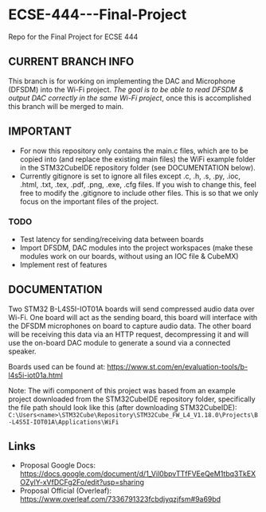 # ECSE-444---Final-Project 
Repo for the Final Project for ECSE 444

## CURRENT BRANCH INFO
This branch is for working on implementing the DAC and Microphone (DFSDM) into the Wi-Fi project.
*The goal is to be able to read DFSDM & output DAC correctly in the same Wi-Fi project*, once this is accomplished this branch will be merged to main.

## IMPORTANT
- For now this repository only contains the main.c files, which are to be copied into (and replace the existing main files) the WiFi example folder in the STM32CubeIDE repository folder (see DOCUMENTATION below).
- Currently gitignore is set to ignore all files except .c, .h, .s, .py, .ioc, .html, .txt, .tex, .pdf, .png, .exe, .cfg files. If you wish to change this, feel free to modify the .gitignore to include other files. This is so that we only focus on the important files of the project.

### TODO
- Test latency for sending/receiving data between boards
- Import DFSDM, DAC modules into the project workspaces (make these modules work on our boards, without using an IOC file & CubeMX)
- Implement rest of features

## DOCUMENTATION

Two STM32 B-L4S5I-IOT01A boards will send compressed audio data over Wi-Fi. One board will act as the sending board, this board will interface with the DFSDM microphones on board to capture audio data. The other board will be receiving this data via an HTTP request, decompressing it and will use the on-board DAC module to generate a sound via a connected speaker. 


Boards used can be found at: https://www.st.com/en/evaluation-tools/b-l4s5i-iot01a.html


Note: The wifi component of this project was based from an example project downloaded from the STM32CubeIDE repository folder, specifically the file path should look like this (after downloading STM32CubeIDE): `C:\Users<name>\STM32Cube\Repository\STM32Cube_FW_L4_V1.18.0\Projects\B-L4S5I-IOT01A\Applications\WiFi`

## Links
- Proposal Google Docs: https://docs.google.com/document/d/1_Vil0bpvTTfFVEeQeM1tbq3TkEXOZylY-xVfDCFg2Fo/edit?usp=sharing
- Proposal Official (Overleaf): https://www.overleaf.com/7336791323fcbdjyqzjfsm#9a69bd

